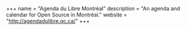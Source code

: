+++
name = "Agenda du Libre Montréal"
description = "An agenda and calendar for Open Source in Montréal."
website = "http://agendadulibre.qc.ca/"
+++
